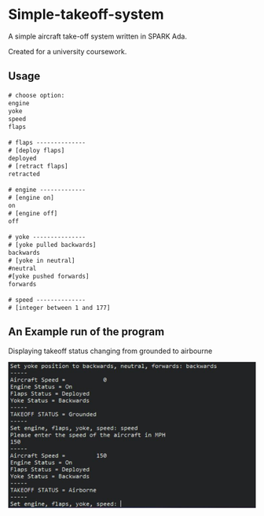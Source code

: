 # Simple-takeoff-system

A simple aircraft take-off system written in SPARK Ada.

Created for a university coursework. 

## Usage
```
# choose option:
engine
yoke
speed
flaps

# flaps --------------
# [deploy flaps]
deployed
# [retract flaps]
retracted

# engine -------------
# [engine on]
on
# [engine off]
off

# yoke ---------------
# [yoke pulled backwards]
backwards
# [yoke in neutral]
#neutral
#[yoke pushed forwards]
forwards

# speed --------------
# [integer between 1 and 177]
```
## An Example run of the program
Displaying takeoff status changing from grounded to airbourne

![Example Run](takeoff-demo.JPG)
